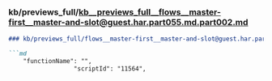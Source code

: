 ### kb/previews_full/kb__previews_full__flows__master-first__master-and-slot@guest.har.part055.md.part002.md

```md
### kb/previews_full/flows__master-first__master-and-slot@guest.har.part055.md (part 002)

```md
    "functionName": "",
                  "scriptId": "11564",
      
```

```

```
